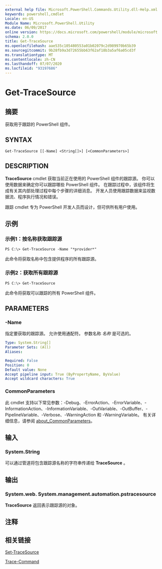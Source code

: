 ```yaml
---
external help file: Microsoft.PowerShell.Commands.Utility.dll-Help.xml
keywords: powershell,cmdlet
Locale: en-US
Module Name: Microsoft.PowerShell.Utility
ms.date: 06/09/2017
online version: https://docs.microsoft.com/powershell/module/microsoft.powershell.utility/get-tracesource?view=powershell-7.1&WT.mc_id=ps-gethelp
schema: 2.0.0
title: Get-TraceSource
ms.openlocfilehash: aae535c105480553a01b02079c2d989970b65b39
ms.sourcegitcommit: 9b28fb9a3d72655bb63f62af18b3a5af6a05cd3f
ms.translationtype: MT
ms.contentlocale: zh-CN
ms.lasthandoff: 07/07/2020
ms.locfileid: "93197686"
---
```

# Get-TraceSource

## 摘要
获取用于跟踪的 PowerShell 组件。

## SYNTAX

```
Get-TraceSource [[-Name] <String[]>] [<CommonParameters>]
```

## DESCRIPTION

**TraceSource** cmdlet 获取当前正在使用的 PowerShell 组件的跟踪源。
你可以使用数据来确定你可以跟踪哪些 PowerShell 组件。
在跟踪过程中，该组件将生成有关其内部处理过程中每个步骤的详细消息。
开发人员使用跟踪数据来监视数据流、程序执行情况和错误。

跟踪 cmdlet 专为 PowerShell 开发人员而设计，但可供所有用户使用。

## 示例

### 示例1：按名称获取跟踪源

```
PS C:\> Get-TraceSource -Name "*provider*"
```

此命令将获取名称中包含提供程序的所有跟踪源。

### 示例2：获取所有跟踪源

```
PS C:\> Get-TraceSource
```

此命令将获取可以跟踪的所有 PowerShell 组件。

## PARAMETERS

### -Name

指定要获取的跟踪源。
允许使用通配符。
参数名称 *名称* 是可选的。

```yaml
Type: System.String[]
Parameter Sets: (All)
Aliases:

Required: False
Position: 0
Default value: None
Accept pipeline input: True (ByPropertyName, ByValue)
Accept wildcard characters: True
```

### CommonParameters

此 cmdlet 支持以下常见参数：-Debug、-ErrorAction、-ErrorVariable、-InformationAction、-InformationVariable、-OutVariable、-OutBuffer、-PipelineVariable、-Verbose、-WarningAction 和 -WarningVariable。 有关详细信息，请参阅 [about_CommonParameters](https://go.microsoft.com/fwlink/?LinkID=113216)。

## 输入

### System.String

可以通过管道将包含跟踪源名称的字符串传递给 **TraceSource** 。

## 输出

### System.web. System.management.automation.pstracesource

**TraceSource** 返回表示跟踪源的对象。

## 注释

## 相关链接

[Set-TraceSource](Set-TraceSource.md)

[Trace-Command](Trace-Command.md)

